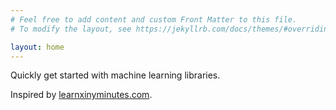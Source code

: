 ```yaml
---
# Feel free to add content and custom Front Matter to this file.
# To modify the layout, see https://jekyllrb.com/docs/themes/#overriding-theme-defaults

layout: home
---
```


Quickly get started with machine learning libraries.

Inspired by [learnxinyminutes.com](https://learnxinyminutes.com).
